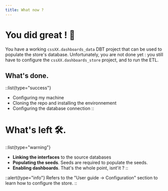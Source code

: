 ```yaml
---
title: What now ?
---
```


# You did great ! 🥳
You have a working `cssXX.dashboards_data` DBT project that can be used to populate the store's database. Unfortunately, you are not done yet : you still have to configure the `cssXX.dashboards_store` project, and to run the ETL.


## What's done.
::list{type="success"}
- Configuring my machine
- Cloning the repo and installing the environnement
- Configuring the database connection
::



# What's left 🛠️.
::list{type="warning"}
- **Linking the interfaces** to the source databases
- **Populating the seeds**. Seeds are required to populate the seeds.
- **Enabling dashboards**. That's the whole point, isnt'it ?
::

::alert{type="info"}
Refers to the "User guide -> Configuration" section to learn how to configure the store.
::